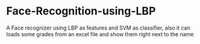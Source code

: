 # Face-Recognition-using-LBP
A Face recognizer using LBP as features and SVM as classifier, also it can loads some grades from an excel file and show them right next to the name 
